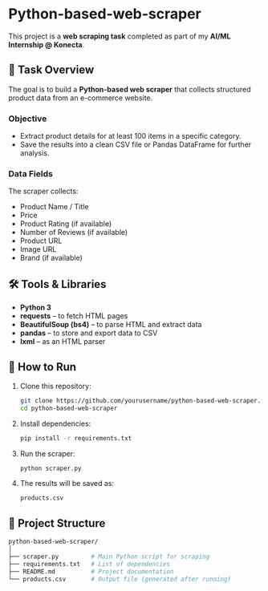# Python-based-web-scraper
This project is a **web scraping task** completed as part of my **AI/ML Internship @ Konecta**.

## 📌 Task Overview
The goal is to build a **Python-based web scraper** that collects structured product data from an e-commerce website.

### **Objective**
- Extract product details for at least 100 items in a specific category.
- Save the results into a clean CSV file or Pandas DataFrame for further analysis.

### **Data Fields**
The scraper collects:
- Product Name / Title
- Price
- Product Rating (if available)
- Number of Reviews (if available)
- Product URL
- Image URL
- Brand (if available)

## 🛠️ Tools & Libraries
- **Python 3**
- **requests** – to fetch HTML pages
- **BeautifulSoup (bs4)** – to parse HTML and extract data
- **pandas** – to store and export data to CSV
- **lxml** – as an HTML parser

## 🚀 How to Run
1. Clone this repository:
   ```bash
   git clone https://github.com/yourusername/python-based-web-scraper.git
   cd python-based-web-scraper
2. Install dependencies:
   ```bash
   pip install -r requirements.txt
3. Run the scraper:
   ```bash
   python scraper.py
4. The results will be saved as:
    ```bash
   products.csv
## 📂 Project Structure
```bash
python-based-web-scraper/
│
├── scraper.py         # Main Python script for scraping
├── requirements.txt   # List of dependencies
├── README.md          # Project documentation
└── products.csv       # Output file (generated after running)
